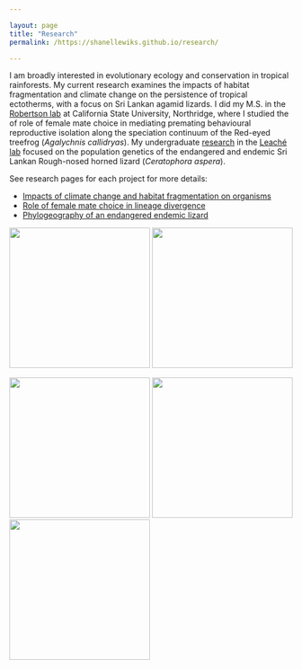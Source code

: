 ```yaml
---

layout: page
title: "Research"
permalink: /https://shanellewiks.github.io/research/

---
```

I am broadly interested in evolutionary ecology and conservation in tropical rainforests. My current research examines the impacts of habitat fragmentation and climate change on the persistence of tropical ectotherms, with a focus on Sri Lankan agamid lizards.
I did my M.S. in the [Robertson lab](https://jrobertsonlab.wordpress.com/) at California State University, Northridge, where I studied the of role of female mate choice in mediating premating behavioural reproductive isolation along the speciation continuum of the Red-eyed treefrog (_Agalychnis callidryas_).
My undergraduate [research](https://doi.org/10.1111/btp.12970) in the [Leaché lab](https://faculty.washington.edu/leache/wordpress/) focused on the population genetics of the endangered and endemic Sri Lankan Rough-nosed horned lizard (_Ceratophora aspera_). 

See research pages for each project for more details: 

* [Impacts of climate change and habitat fragmentation on organisms](research_phd.md)
* [Role of female mate choice in lineage divergence](research_ms.md)
* [Phylogeography of an endangered endemic lizard](/research/research_ug/)

<img src="/assets/Research/Fieldpic1.jpg"  width="250" height="250"> <img src="/assets/Research/Fieldpic2.jpeg"  width="250" height="250"> 

<img src="/assets/Research/Fieldpic3.jpeg"  width="250" height="250"> 

<img src="/assets/Research/Fieldpic5.jpeg"  width="250" height="250"> 
<img src="/assets/Research/Fieldpic6.jpg"  width="250" height="250"> 